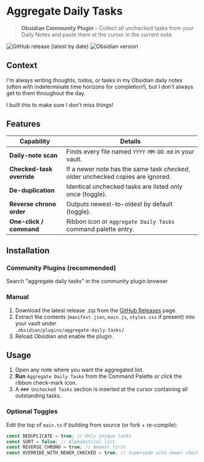# Aggregate Daily Tasks

> **Obsidian Community Plugin** – Collect all unchecked tasks from your Daily Notes and paste them at the cursor in the current note.

![GitHub release (latest by date)](https://img.shields.io/github/v/release/patrickspieker/obsidian-agg-daily-tasks)
![Obsidian version](https://img.shields.io/badge/obsidian-1.6.0%2B-purple)

## Context

I'm always writing thoughts, todos, or tasks in my Obsidian daily notes (often with indeterminate time horizons for completion!), but I don't always get to them throughout the day.

I built this to make sure I don't miss things!

## Features

| Capability                | Details                                                                          |
| ------------------------- | -------------------------------------------------------------------------------- |
| ️**Daily-note scan**      | Finds every file named `YYYY-MM-DD.md` in your vault.                            |
| **Checked-task override** | If a newer note has the same task _checked_, older unchecked copies are ignored. |
| **De-duplication**        | Identical unchecked tasks are listed only once (toggle).                         |
| **Reverse chrono order**  | Outputs newest-to-oldest by default (toggle).                                    |
| **One-click / command**   | Ribbon icon or `Aggregate Daily Tasks` command palette entry.                    |

## Installation

### Community Plugins (recommended)

Search "aggregate daily tasks" in the community plugin browser

### Manual

1. Download the latest release .zip from the [GitHub Releases](https://github.com/patrickspieker/aggregate-unchecked-daily-tasks/releases) page.
2. Extract the contents (`manifest.json`, `main.js`, `styles.css` if present) into your vault under  
   `.obsidian/plugins/aggregate-daily-tasks/`.
3. Reload Obsidian and enable the plugin.

## Usage

1. Open any note where you want the aggregated list.
2. **Run** `Aggregate Daily Tasks` from the Command Palette _or_ click the ribbon check-mark icon.
3. A `### Unchecked Tasks` section is inserted at the cursor containing all outstanding tasks.

### Optional Toggles

Edit the top of `main.ts` if building from source (or fork + re-compile):

```ts
const DEDUPLICATE = true; // Only unique tasks
const SORT = false; // Alphabetical list
const REVERSE_CHRONO = true; // Newest first
const OVERRIDE_WITH_NEWER_CHECKED = true; // Supersede with newer checked
```
